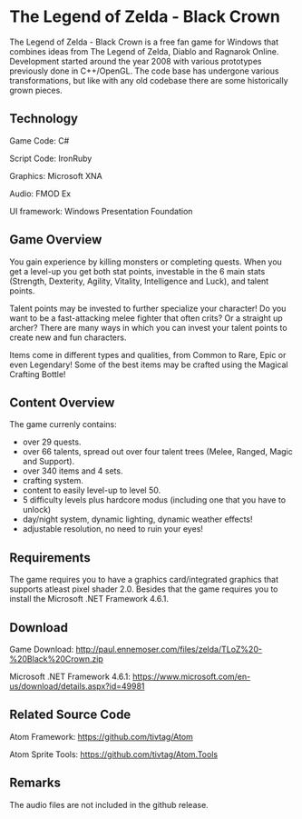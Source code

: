 # The Legend of Zelda - Black Crown
The Legend of Zelda - Black Crown is a free fan game for Windows that combines ideas from The Legend of Zelda, Diablo and Ragnarok Online.
Development started around the year 2008 with various prototypes previously done in C++/OpenGL.
The code base has undergone various transformations, but like with any old codebase there are some historically grown pieces.

## Technology
Game Code: C#

Script Code: IronRuby

Graphics: Microsoft XNA

Audio: FMOD Ex

UI framework: Windows Presentation Foundation

## Game Overview
You gain experience by killing monsters or completing quests. 
When you get a level-up you get both stat points, investable in the 6 main stats
(Strength, Dexterity, Agility, Vitality, Intelligence and Luck), and talent points.

Talent points may be invested to further specialize your character! 
Do you want to be a fast-attacking melee fighter that often crits? Or a straight up archer?
There are many ways in which you can invest your talent points to create new and fun characters.

Items come in different types and qualities, from Common to Rare, Epic or even Legendary!
Some of the best items may be crafted using the Magical Crafting Bottle!

## Content Overview
The game currenly contains:
- over 29 quests.
- over 66 talents, spread out over four talent trees (Melee, Ranged, Magic and Support).
- over 340 items and 4 sets.
- crafting system.
- content to easily level-up to level 50.
- 5 difficulty levels plus hardcore modus (including one that you have to unlock)
- day/night system, dynamic lighting, dynamic weather effects!
- adjustable resolution, no need to ruin your eyes!

## Requirements
The game requires you to have a graphics card/integrated graphics that supports atleast pixel shader 2.0.
Besides that the game requires you to install the Microsoft .NET Framework 4.6.1.

## Download
Game Download: http://paul.ennemoser.com/files/zelda/TLoZ%20-%20Black%20Crown.zip

Microsoft .NET Framework 4.6.1: https://www.microsoft.com/en-us/download/details.aspx?id=49981

## Related Source Code
Atom Framework: https://github.com/tivtag/Atom

Atom Sprite Tools: https://github.com/tivtag/Atom.Tools

## Remarks
The audio files are not included in the github release.
